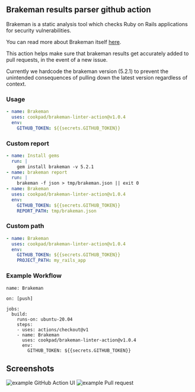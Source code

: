 ## Brakeman results parser github action

Brakeman is a static analysis tool which checks Ruby on Rails applications for security vulnerabilities.

You can read more about Brakeman itself [here](https://github.com/presidentbeef/brakeman).

This action helps make sure that brakeman results get accurately added to pull requests, in the event of a new issue.

Currently we hardcode the brakeman version (5.2.1) to prevent the unintended consequences of pulling down the latest version
regardless of context.

### Usage

```yml
- name: Brakeman
  uses: cookpad/brakeman-linter-action@v1.0.4
  env:
    GITHUB_TOKEN: ${{secrets.GITHUB_TOKEN}}
```

### Custom report

```yml
- name: Install gems
  run: |
    gem install brakeman -v 5.2.1
- name: brakeman report
  run: |
    brakeman -f json > tmp/brakeman.json || exit 0
- name: Brakeman
  uses: cookpad/brakeman-linter-action@v1.0.4
  env:
    GITHUB_TOKEN: ${{secrets.GITHUB_TOKEN}}
    REPORT_PATH: tmp/brakeman.json
```

### Custom path

```yml
- name: Brakeman
  uses: cookpad/brakeman-linter-action@v1.0.4
  env:
    GITHUB_TOKEN: ${{secrets.GITHUB_TOKEN}}
    PROJECT_PATH: my_rails_app
```

### Example Workflow

```
name: Brakeman

on: [push]

jobs:
  build:
    runs-on: ubuntu-20.04
    steps:
    - uses: actions/checkout@v1
    - name: Brakeman
      uses: cookpad/brakeman-linter-action@v1.0.4
      env:
        GITHUB_TOKEN: ${{secrets.GITHUB_TOKEN}}
```

## Screenshots

![example GitHub Action UI](./screenshots/action.png)
![example Pull request](./screenshots/pull_request.png)

